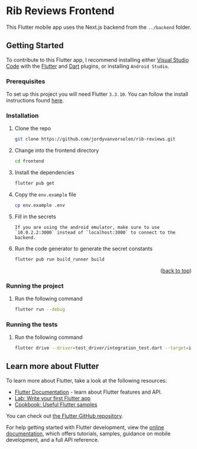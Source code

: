 # Rib Reviews Frontend

This Flutter mobile app uses the Next.js backend from the `../backend` folder.

## Getting Started

To contribute to this Flutter app, I recommend installing either [Visual Studio Code](https://code.visualstudio.com/) with the [Flutter](https://marketplace.visualstudio.com/items?itemName=Dart-Code.flutter) and [Dart](https://marketplace.visualstudio.com/items?itemName=Dart-Code.dart-code) plugins, or installing `Android Studio`.

### Prerequisites

To set up this project you will need Flutter `3.3.10`. You can follow the install instructions found [here](https://docs.flutter.dev/get-started/install).

### Installation

1. Clone the repo
   ```sh
   git clone https://github.com/jordyvanvorselen/rib-reviews.git
   ```
2. Change into the frontend directory
   ```sh
   cd frontend
   ```
3. Install the dependencies
   ```sh
   flutter pub get
   ```
4. Copy the `env.example` file
   ```sh
   cp env.example .env
   ```
5. Fill in the secrets
   ```
   If you are using the android emulator, make sure to use `10.0.2.2:3000` instead of `localhost:3000` to connect to the backend.
   ```
6. Run the code generator to generate the secret constants
   ```sh
   flutter pub run build_runner build
   ```

<p align="right">(<a href="#readme-top">back to top</a>)</p>

### Running the project

1. Run the following command
   ```sh
   flutter run --debug
   ```

### Running the tests

1. Run the following command
   ```sh
   flutter drive --driver=test_driver/integration_test.dart --target=integration_test/main.dart -d chrome
   ```

<!-- ROADMAP -->

## Learn more about Flutter

To learn more about Flutter, take a look at the following resources:

- [Flutter Documentation](https://docs.flutter.dev/) - learn about Flutter features and API.
- [Lab: Write your first Flutter app](https://docs.flutter.dev/get-started/codelab)
- [Cookbook: Useful Flutter samples](https://docs.flutter.dev/cookbook)

You can check out [the Flutter GitHub repository](https://github.com/flutter/flutter).

For help getting started with Flutter development, view the
[online documentation](https://docs.flutter.dev/), which offers tutorials,
samples, guidance on mobile development, and a full API reference.
